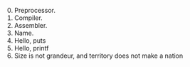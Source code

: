 0. Preprocessor.
1. Compiler.
2. Assembler.
3. Name.
4. Hello, puts
5. Hello, printf
6. Size is not grandeur, and territory does not make a nation
